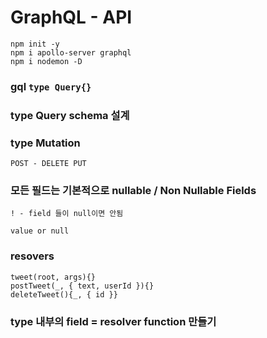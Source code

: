 # GraphQL - API

```
npm init -y
npm i apollo-server graphql
npm i nodemon -D
```

### gql `type Query{}`

### type Query schema 설계

### type Mutation

    POST - DELETE PUT

### 모든 필드는 기본적으로 nullable / Non Nullable Fields

    ! - field 들이 null이면 안됨

    value or null

### resovers

    tweet(root, args){}
    postTweet(_, { text, userId }){}
    deleteTweet(){_, { id }}

### type 내부의 field = resolver function 만들기
